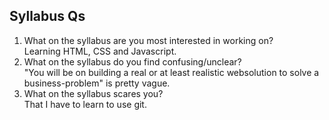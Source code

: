 Syllabus Qs
-----------------------
1. What on the syllabus are you most interested in working on?  
Learning HTML, CSS and Javascript.  
2. What on the syllabus do you find confusing/unclear?  
"You will be on building a real or at least realistic websolution to solve a business-problem" is pretty vague.  
3. What on the syllabus scares you?   
That I have to learn to use git.  
